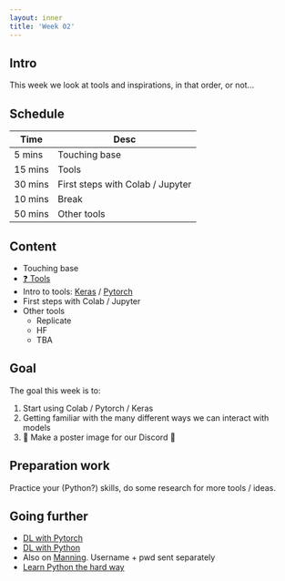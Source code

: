 ```yaml
---
layout: inner
title: 'Week 02'
---
```


## Intro

This week we look at tools and inspirations, in that order, or not...

## Schedule

| Time    | Desc                             |
| ------- | -------------------------------- |
| 5 mins  | Touching base                    |
| 15 mins | Tools                            |
| 30 mins | First steps with Colab / Jupyter |
| 10 mins | Break                            |
| 50 mins | Other tools                      |

## Content

- Touching base
- [:question: Tools](https://digitalideation.github.io/digcre_h2401/slides/week02.html)
- Intro to tools: [Keras](https://keras.io/) / [Pytorch](https://pytorch.org/)
- First steps with Colab / Jupyter
- Other tools
  - Replicate
  - HF
  - TBA

## Goal

The goal this week is to:

1. Start using Colab / Pytorch / Keras
2. Getting familiar with the many different ways we can interact with models
3. :rotating_light: Make a poster image for our Discord :rotating_light:

## Preparation work

Practice your (Python?) skills, do some research for more tools / ideas.

## Going further

- [DL with Pytorch](../resources/Deep_Learning_with_Python_Second_Editio.pdf)
- [DL with Python](../resources/Deep_Learning_with_PyTorch.pdf)
- Also on [Manning](https://www.manning.com/). Username + pwd sent separately
- [Learn Python the hard way](../resources/LearnPython3theHardWay.pdf)
